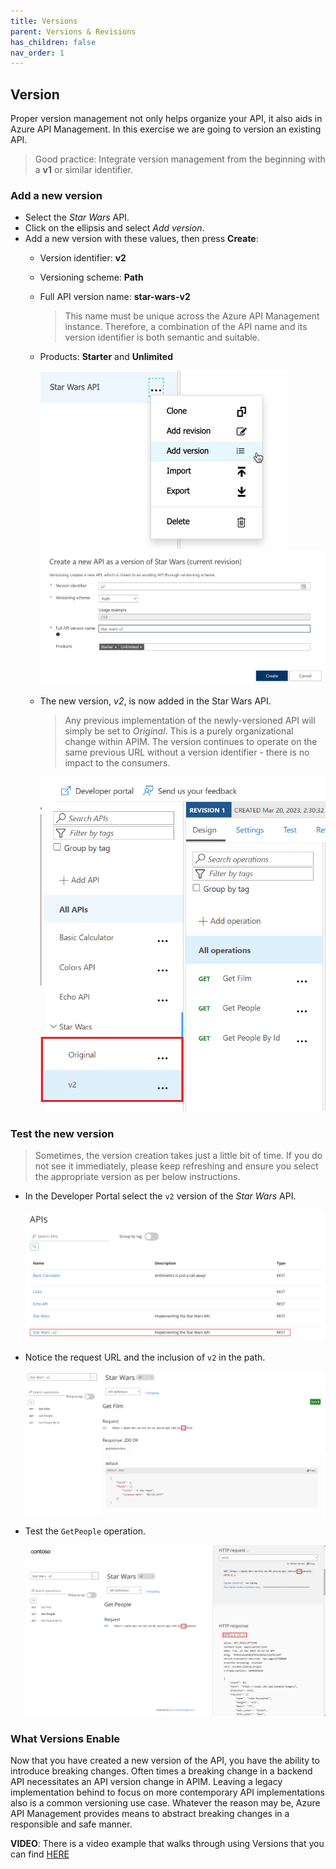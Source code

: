 ```yaml
---
title: Versions
parent: Versions & Revisions
has_children: false
nav_order: 1
---
```



## Version

Proper version management not only helps organize your API, it also aids in Azure API Management. In this exercise we are going to version an existing API.

> Good practice: Integrate version management from the beginning with a **v1** or similar identifier. 

### Add a new version

- Select the *Star Wars* API.
- Click on the ellipsis and select *Add version*.
- Add a new version with these values, then press **Create**:
  - Version identifier: **v2**  
  - Versioning scheme: **Path**
  - Full API version name: **star-wars-v2**
    > This name must be unique across the Azure API Management instance. Therefore, a combination of the API name and its version identifier is both semantic and suitable.
  - Products: **Starter** and **Unlimited**

    ![APIM Versions Add](../../assets/images/apim-versions-add.png)
    ![APIM Version Create](../../assets/images/apim-version-create.png)

  - The new version, _v2_, is now added in the Star Wars API. 
    > Any previous implementation of the newly-versioned API will simply be set to _Original_. This is a purely organizational change within APIM. The  version continues to operate on the same previous URL without a version identifier - there is no impact to the consumers.

    ![APIM Version Created](../../assets/images/apim-version-created.png)

### Test the new version

> Sometimes, the version creation takes just a little bit of time. If you do not see it immediately, please keep refreshing and ensure you select the appropriate version as per below instructions.

- In the Developer Portal select the `v2` version of the *Star Wars* API.

  ![APIM Developer Portal Versions](../../assets/images/apim-developer-portal-versions.png)

- Notice the request URL and the inclusion of `v2` in the path.

  ![APIM Developer Portal Version 2](../../assets/images/apim-developer-portal-version-2.png)

- Test the `GetPeople` operation.

  ![APIM Developer Portal Test Version](../../assets/images/apim-developer-portal-test-version-2.png)

### What Versions Enable

Now that you have created a new version of the API, you have the ability to introduce breaking changes. Often times a breaking change in a backend API necessitates an API version change in APIM. Leaving a legacy implementation behind to focus on more contemporary API implementations also is a common versioning use case. Whatever the reason may be, Azure API Management provides means to abstract breaking changes in a responsible and safe manner.  

**VIDEO**: There is a video example that walks through using Versions that you can find [HERE](https://youtu.be/W-uN95A1PJc?si=0-Z0uFQxqIaIdWVS)